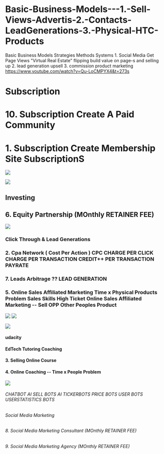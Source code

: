 # Basic-Business-Models---1.-Sell-Views-Advertis-2.-Contacts-LeadGenerations-3.-Physical-HTC-Products
Basic Business Models Strategies Methods Systems 1. Social Media Get Page Views "Virtual Real Estate" flipping build value on page-s and selling up 2. lead generation upsell 3. commission product marketing
https://www.youtube.com/watch?v=Qu-LoCMPYX4&t=273s


# Subscription
# 10. Subscription Create A Paid Community
# 1. Subscription Create Membership Site SubscriptionS
![](https://images-na.ssl-images-amazon.com/images/I/71zWF5IBT9L.jpg)


![](https://blog.adioma.com/wp-content/uploads/2013/05/how-funding-works-infographic.png)
## Investing
## 6. Equity Partnership (MOnthly RETAINER FEE)



![](https://www.tune.com/tune-com-content/uploads/2019/01/what-is-affiliate-marketing.jpg)
### Click Through & Lead Generations 
### 2. Cpa Network ( Cost Per Action )  CPC CHARGE PER CLICK CHARGE PER TRANSACTION CREDIT++ PER TRANSACTION PAYRATE
### 7. Leads Arbitrage ?? LEAD GENERATION
### 5. Online Sales Affiliated Marketing  Time x Physical Products Problem Sales Skills  High Ticket Online Sales Affiliated Marketing -- Sell OPP Other Peoples Product
![](https://www.appsflyer.com/wp-content/uploads/2018/09/cpa-graphic.png)
![](https://blog.hubspot.com/hs-fs/hubfs/larger-inbound-methodology.png?width=600&name=larger-inbound-methodology.png)


![](https://miro.medium.com/max/1356/1*hWHfNVYS4B1dgB75bhUAXQ.png)
#### udacity
#### EdTech Tutoring Coaching 
#### 3. Selling Online Course 
#### 4. Online Coaching -- Time x People Problem

![](https://image.flaticon.com/icons/png/512/124/124019.png)
###### CHATBOT AI SELL BOTS AI TICKERBOTS PRICE BOTS USER BOTS USERSTATISTICS BOTS
###### Social Media Marketing
###### 8. Social Media Marketing Consultant (MOnthly RETAINER FEE)
###### 9. Social Media Marketing Agency (MOnthly RETAINER FEE)


